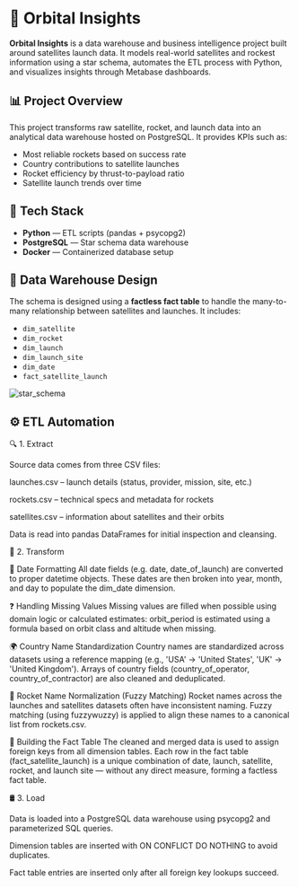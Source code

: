 # 🚀 Orbital Insights

**Orbital Insights** is a data warehouse and business intelligence project built around satellites launch data. It models real-world satellites and rockest information using a star schema, automates the ETL process with Python, and visualizes insights through Metabase dashboards.

## 📊 Project Overview

This project transforms raw satellite, rocket, and launch data into an analytical data warehouse hosted on PostgreSQL. It provides KPIs such as:

- Most reliable rockets based on success rate
- Country contributions to satellite launches
- Rocket efficiency by thrust-to-payload ratio
- Satellite launch trends over time

## 🧰 Tech Stack

- **Python** — ETL scripts (pandas + psycopg2)
- **PostgreSQL** — Star schema data warehouse
- **Docker** — Containerized database setup

## 🧱 Data Warehouse Design

The schema is designed using a **factless fact table** to handle the many-to-many relationship between satellites and launches. It includes:

- `dim_satellite`
- `dim_rocket`
- `dim_launch`
- `dim_launch_site`
- `dim_date`
- `fact_satellite_launch`

![star_schema](https://github.com/user-attachments/assets/77f4a7da-84f5-4efd-976a-0ff11a3dc908)


## ⚙️ ETL Automation

🔍 1. Extract

Source data comes from three CSV files:

launches.csv – launch details (status, provider, mission, site, etc.)

rockets.csv – technical specs and metadata for rockets

satellites.csv – information about satellites and their orbits

Data is read into pandas DataFrames for initial inspection and cleansing.


🧪 2. Transform

📅 Date Formatting
All date fields (e.g. date, date_of_launch) are converted to proper datetime objects.
These dates are then broken into year, month, and day to populate the dim_date dimension.

❓ Handling Missing Values
Missing values are filled when possible using domain logic or calculated estimates:
orbit_period is estimated using a formula based on orbit class and altitude when missing.

🌍 Country Name Standardization
Country names are standardized across datasets using a reference mapping (e.g., 'USA' → 'United States', 'UK' → 'United Kingdom').
Arrays of country fields (country_of_operator, country_of_contractor) are also cleaned and deduplicated.

🚀 Rocket Name Normalization (Fuzzy Matching)
Rocket names across the launches and satellites datasets often have inconsistent naming.
Fuzzy matching (using fuzzywuzzy) is applied to align these names to a canonical list from rockets.csv.

🧩 Building the Fact Table
The cleaned and merged data is used to assign foreign keys from all dimension tables.
Each row in the fact table (fact_satellite_launch) is a unique combination of date, launch, satellite, rocket, and launch site — without any direct measure, forming a factless fact table.


🛢️ 3. Load

Data is loaded into a PostgreSQL data warehouse using psycopg2 and parameterized SQL queries.

Dimension tables are inserted with ON CONFLICT DO NOTHING to avoid duplicates.

Fact table entries are inserted only after all foreign key lookups succeed.
